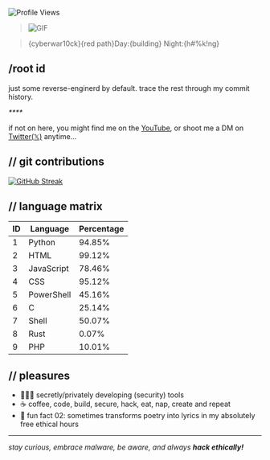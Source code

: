 ![Profile Views]()

> ![GIF](https://media.giphy.com/media/v1.Y2lkPWVjZjA1ZTQ3NjdtdTJ0N3ZwcXk0dm1kdHprbHdrazF6ank1MnJyd3Y2MDl3NGtqYSZlcD12MV9naWZzX3JlbGF0ZWQmY3Q9Zw/xLaKQP4835SIoOcA01/giphy.gif)

> {cyberwar10ck}{red path}Day:{building} Night:{h#%k!ng}

## /root id
just some reverse-enginerd by default. trace the rest through my commit history.

_****_

if not on here, you might find me on the [YouTube](https://www.youtube.com/), or shoot me a DM on [Twitter(𝕏)](https://x.com/) anytime...

## // git contributions
[![GitHub Streak]()]()

## // language matrix
<!--START_SECTION:languages-->

| ID | Language | Percentage |
|----|----------|------------|
| 1 | Python | 94.85% |
| 2 | HTML | 99.12% |
| 3 | JavaScript | 78.46% |
| 4 | CSS | 95.12% |
| 5 | PowerShell | 45.16% |
| 6 | C | 25.14% |
| 7 | Shell | 50.07% |
| 8 | Rust | 0.07% |
| 9 | PHP | 10.01% |
<!--END_SECTION:languages-->

## // pleasures
- 👨🏾‍💻 secretly/privately developing (security) tools
- ☕ coffee, code, build, secure, hack, eat, nap, create and repeat
- 🎸 fun fact 02: sometimes transforms poetry into lyrics in my absolutely free ethical hours

---
_stay curious, embrace malware, be aware, and always **hack ethically!**_

